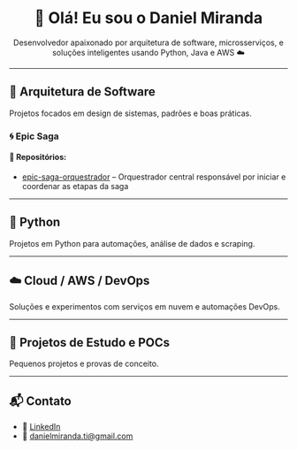 <h1 align="center">👋 Olá! Eu sou o Daniel Miranda</h1>

<p align="center">
Desenvolvedor apaixonado por arquitetura de software, microsserviços, e soluções inteligentes usando Python, Java e AWS ☁️
</p>

---

## 🧱 Arquitetura de Software

Projetos focados em design de sistemas, padrões e boas práticas.

### 🌀 Epic Saga

#### 🔧 Repositórios:

- [epic-saga-orquestrador](https://github.com/danielmiranda-ti/epic-saga-orquestrador) – Orquestrador central responsável por iniciar e coordenar as etapas da saga

---

## 🐍 Python

Projetos em Python para automações, análise de dados e scraping.



---

## ☁️ Cloud / AWS / DevOps

Soluções e experimentos com serviços em nuvem e automações DevOps.



---

## 🧪 Projetos de Estudo e POCs

Pequenos projetos e provas de conceito.



---

## 📬 Contato

- 💼 [LinkedIn](https://www.linkedin.com/in/daniel-miranda-b6a3483b)
- 📧 danielmiranda.ti@gmail.com

